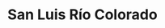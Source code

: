 ---
title: San Luis Río Colorado
url: /san-luis-rio-colorado/
latitude: 32.451
longitude: -114.765
---
